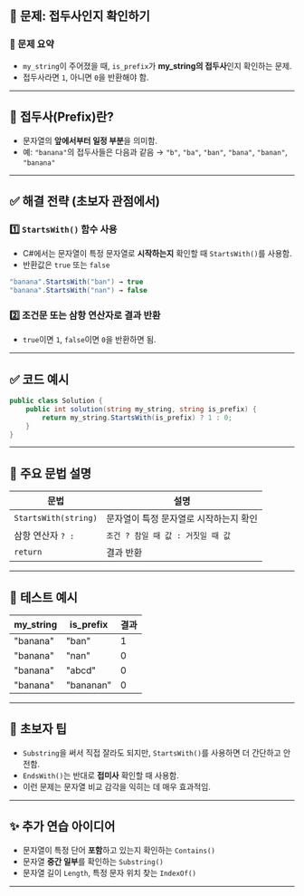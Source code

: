 

## 🧩 문제: 접두사인지 확인하기

### 📌 문제 요약

* `my_string`이 주어졌을 때, `is_prefix`가 **my\_string의 접두사**인지 확인하는 문제.
* 접두사라면 `1`, 아니면 `0`을 반환해야 함.

---

## 🧠 접두사(Prefix)란?

* 문자열의 **앞에서부터 일정 부분**을 의미함.
* 예: `"banana"`의 접두사들은 다음과 같음
  → `"b"`, `"ba"`, `"ban"`, `"bana"`, `"banan"`, `"banana"`

---

## ✅ 해결 전략 (초보자 관점에서)

### 1️⃣ `StartsWith()` 함수 사용

* C#에서는 문자열이 특정 문자열로 **시작하는지** 확인할 때 `StartsWith()`를 사용함.
* 반환값은 `true` 또는 `false`

```csharp
"banana".StartsWith("ban") → true
"banana".StartsWith("nan") → false
```

### 2️⃣ 조건문 또는 삼항 연산자로 결과 반환

* `true`이면 `1`, `false`이면 `0`을 반환하면 됨.

---

## ✅ 코드 예시

```csharp
public class Solution {
    public int solution(string my_string, string is_prefix) {
        return my_string.StartsWith(is_prefix) ? 1 : 0;
    }
}
```

---

## 🧱 주요 문법 설명

| 문법                   | 설명                      |
| -------------------- | ----------------------- |
| `StartsWith(string)` | 문자열이 특정 문자열로 시작하는지 확인   |
| 삼항 연산자 `? :`         | `조건 ? 참일 때 값 : 거짓일 때 값` |
| `return`             | 결과 반환                   |

---

## 🧪 테스트 예시

| my\_string | is\_prefix | 결과 |
| ---------- | ---------- | -- |
| "banana"   | "ban"      | 1  |
| "banana"   | "nan"      | 0  |
| "banana"   | "abcd"     | 0  |
| "banana"   | "bananan"  | 0  |

---

## 👶 초보자 팁

* `Substring`을 써서 직접 잘라도 되지만, `StartsWith()`를 사용하면 더 간단하고 안전함.
* `EndsWith()`는 반대로 **접미사** 확인할 때 사용함.
* 이런 문제는 문자열 비교 감각을 익히는 데 매우 효과적임.

---

## ✨ 추가 연습 아이디어

* 문자열이 특정 단어 **포함**하고 있는지 확인하는 `Contains()`
* 문자열 **중간 일부**를 확인하는 `Substring()`
* 문자열 길이 `Length`, 특정 문자 위치 찾는 `IndexOf()`

---

